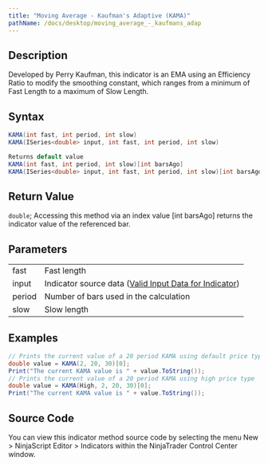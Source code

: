 ```yaml
---
title: "Moving Average - Kaufman's Adaptive (KAMA)"
pathName: /docs/desktop/moving_average_-_kaufmans_adap
---
```


## Description

Developed by Perry Kaufman, this indicator is an EMA using an Efficiency Ratio to modify the smoothing constant, which ranges from a minimum of Fast Length to a maximum of Slow Length.

## Syntax

```csharp
KAMA(int fast, int period, int slow)  
KAMA(ISeries<double> input, int fast, int period, int slow)

Returns default value  
KAMA(int fast, int period, int slow)[int barsAgo]  
KAMA(ISeries<double> input, int fast, int period, int slow)[int barsAgo]
```

## Return Value

`double`; Accessing this method via an index value [int barsAgo] returns the indicator value of the referenced bar.

## Parameters

|  |  |
| --- | --- |
| fast | Fast length |
| input | Indicator source data ([Valid Input Data for Indicator](/docs/desktop/valid_input_data_for_indicator)) |
| period | Number of bars used in the calculation |
| slow | Slow length |

## Examples

```csharp
// Prints the current value of a 20 period KAMA using default price type
double value = KAMA(2, 20, 30)[0];
Print("The current KAMA value is " + value.ToString());
// Prints the current value of a 20 period KAMA using high price type
double value = KAMA(High, 2, 20, 30)[0];
Print("The current KAMA value is " + value.ToString());
```

## Source Code

You can view this indicator method source code by selecting the menu New > NinjaScript Editor > Indicators within the NinjaTrader Control Center window.
